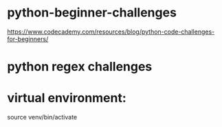 # python-beginner-challenges
https://www.codecademy.com/resources/blog/python-code-challenges-for-beginners/

# python regex challenges


# virtual environment:
source venv/bin/activate